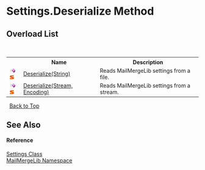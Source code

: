 # Settings.Deserialize Method 
 


## Overload List
&nbsp;<table><tr><th></th><th>Name</th><th>Description</th></tr><tr><td>![Public method](media/pubmethod.gif "Public method")![Static member](media/static.gif "Static member")</td><td><a href="2e00f30d-fa0e-7d7f-eefd-09ecf0ce78ce">Deserialize(String)</a></td><td>
Reads MailMergeLib settings from a file.</td></tr><tr><td>![Public method](media/pubmethod.gif "Public method")![Static member](media/static.gif "Static member")</td><td><a href="5fd21a77-a95b-f684-c0b8-4f7cd250b42f">Deserialize(Stream, Encoding)</a></td><td>
Reads MailMergeLib settings from a stream.</td></tr></table>&nbsp;
<a href="#settings.deserialize-method">Back to Top</a>

## See Also


#### Reference
<a href="c729baba-1ab5-f705-3e5a-c7d37d604073">Settings Class</a><br /><a href="31c6ebbe-d683-7561-7308-5a5ee1f76bf5">MailMergeLib Namespace</a><br />
